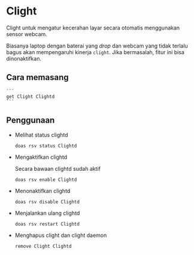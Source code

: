 # Clight

Clight untuk mengatur kecerahan layar secara otomatis menggunakan sensor webcam.

Biasanya laptop dengan baterai yang _drop_ dan webcam yang tidak terlalu bagus akan mempengaruhi kinerja `clight`. Jika bermasalah, fitur ini bisa dinonaktifkan.


## Cara memasang

    ```
    get Clight Clightd
    ```
## Penggunaan

- Melihat status clightd

    ```
    doas rsv status Clightd
    ```

- Mengaktifkan clightd

    Secara bawaan clightd sudah aktif

    ```
    doas rsv enable Clightd
    ```

- Menonaktifkan clightd

    ```
    doas rsv disable Clightd
    ```

- Menjalankan ulang clightd

    ```
    doas rsv restart Clightd
    ```

- Menghapus clight dan clight daemon

    ```
    remove Clight Clightd
    ```
